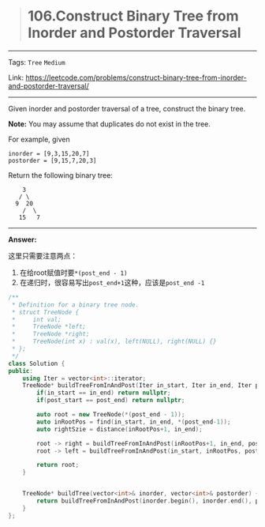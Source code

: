 > # 106.Construct Binary Tree from Inorder and Postorder Traversal

---

Tags: `Tree` `Medium`

Link: <https://leetcode.com/problems/construct-binary-tree-from-inorder-and-postorder-traversal/>

---

Given inorder and postorder traversal of a tree, construct the binary tree.

**Note:**
You may assume that duplicates do not exist in the tree.

For example, given

```
inorder = [9,3,15,20,7]
postorder = [9,15,7,20,3]
```

Return the following binary tree:

```
    3
   / \
  9  20
    /  \
   15   7
```

---

**Answer:**

这里只需要注意两点：

1. 在给root赋值时要`*(post_end - 1)`
2. 在递归时，很容易写出`post_end+1`这种，应该是`post_end -1`

```c++
/**
 * Definition for a binary tree node.
 * struct TreeNode {
 *     int val;
 *     TreeNode *left;
 *     TreeNode *right;
 *     TreeNode(int x) : val(x), left(NULL), right(NULL) {}
 * };
 */
class Solution {
public:
    using Iter = vector<int>::iterator;
    TreeNode* buildTreeFromInAndPost(Iter in_start, Iter in_end, Iter post_start, Iter post_end){
        if(in_start == in_end) return nullptr;
        if(post_start == post_end) return nullptr;

        auto root = new TreeNode(*(post_end - 1));
        auto inRootPos = find(in_start, in_end, *(post_end-1));
        auto rightSzie = distance(inRootPos+1, in_end);

        root -> right = buildTreeFromInAndPost(inRootPos+1, in_end, post_end-1-rightSzie, post_end-1);
        root -> left = buildTreeFromInAndPost(in_start, inRootPos, post_start, post_end - 1 - rightSzie);

        return root;
    }


    TreeNode* buildTree(vector<int>& inorder, vector<int>& postorder) {
        return buildTreeFromInAndPost(inorder.begin(), inorder.end(), postorder.begin(), postorder.end());
    }
};
```

